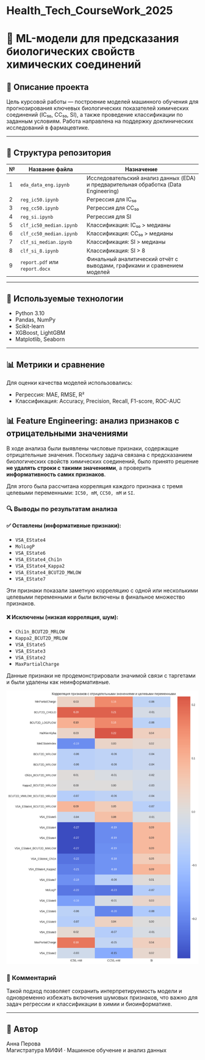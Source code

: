 # Health_Tech_CourseWork_2025

# 🧪 ML-модели для предсказания биологических свойств химических соединений

## 📌 Описание проекта

Цель курсовой работы — построение моделей машинного обучения для прогнозирования ключевых биологических показателей химических соединений (IC₅₀, CC₅₀, SI), а также проведение классификации по заданным условиям. Работа направлена на поддержку доклинических исследований в фармацевтике.

---

## 📂 Структура репозитория

| №  | Название файла               | Назначение |
|----|------------------------------|------------|
| 1  | `eda_data_eng.ipynb`         | Исследовательский анализ данных (EDA) и предварительная обработка (Data Engineering) |
| 2  | `reg_ic50.ipynb`             | Регрессия для IC₅₀ |
| 3  | `reg_cc50.ipynb`             | Регрессия для CC₅₀ |
| 4  | `reg_si.ipynb`               | Регрессия для SI |
| 5  | `clf_ic50_median.ipynb`      | Классификация: IC₅₀ > медианы |
| 6  | `clf_cc50_median.ipynb`      | Классификация: CC₅₀ > медианы |
| 7  | `clf_si_median.ipynb`        | Классификация: SI > медианы |
| 8  | `clf_si_8.ipynb`             | Классификация: SI > 8 |
| 9  | `report.pdf` или `report.docx` | Финальный аналитический отчёт с выводами, графиками и сравнением моделей |

---

## 🔧 Используемые технологии

- Python 3.10
- Pandas, NumPy
- Scikit-learn
- XGBoost, LightGBM
- Matplotlib, Seaborn

---

## 📊 Метрики и сравнение

Для оценки качества моделей использовались:

- Регрессия: MAE, RMSE, R²
- Классификация: Accuracy, Precision, Recall, F1-score, ROC-AUC


## 📊 Feature Engineering: анализ признаков с отрицательными значениями

В ходе анализа были выявлены числовые признаки, содержащие отрицательные значения. Поскольку задача связана с предсказанием биологических свойств химических соединений, было принято решение **не удалять строки с такими значениями**, а проверить **информативность самих признаков**.

Для этого была рассчитана корреляция каждого признака с тремя целевыми переменными: `IC50, mM`, `CC50, mM` и `SI`.

### 🔍 Выводы по результатам анализа

#### ✅ Оставлены (информативные признаки):
- `VSA_EState4`
- `MolLogP`
- `VSA_EState6`
- `VSA_EState4_Chi1n`
- `VSA_EState4_Kappa2`
- `VSA_EState4_BCUT2D_MWLOW`
- `VSA_EState7`

Эти признаки показали заметную корреляцию с одной или несколькими целевыми переменными и были включены в финальное множество признаков.

#### ❌ Исключены (низкая корреляция, шум):
- `Chi1n_BCUT2D_MRLOW`
- `Kappa2_BCUT2D_MRLOW`
- `VSA_EState5`
- `VSA_EState3`
- `VSA_EState2`
- `MaxPartialCharge`

Данные признаки не продемонстрировали значимой связи с таргетами и были удалены как неинформативные.

![Correlation heatmap](5.1.png)

### 🧠 Комментарий

Такой подход позволяет сохранить интерпретируемость модели и одновременно избежать включения шумовых признаков, что важно для задач регрессии и классификации в химии и биоинформатике.

---

## 🧠 Автор

Анна Перова  
Магистратура МИФИ · Машинное обучение и анализ данных  
